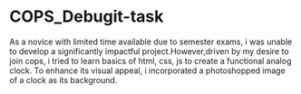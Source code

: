 # COPS_Debugit-task
As a novice with limited time available due to semester exams, i was unable to develop a significantly impactful project.However,driven by my desire to join cops, i tried to learn basics of html, css, js to create a functional analog clock. To enhance its visual appeal, i incorporated a photoshopped image of a clock as its background. 
